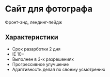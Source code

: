 # Сайт для фотографа
Фронт-энд, лендинг-пейдж

## Характеристики
* Срок разарботки 2 дня
* IE 10+
* Выполнен в 3-х разрешениях
* Прогрессивное улучшение
* Адаптивность делал по своему усмотрению